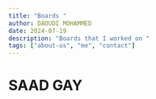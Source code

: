 ```yaml
---
title: "Boards "
author: DAOUDI MOHAMMED
date: 2024-07-19
description: "Boards that I worked on "
tags: ["about-us", "me", "contact"]
---
```

# SAAD GAY
